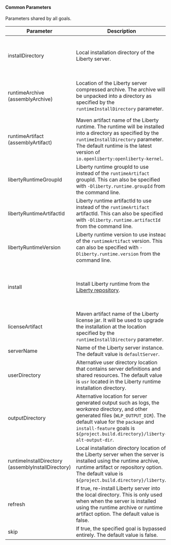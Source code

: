 #### Common Parameters

Parameters shared by all goals.

| Parameter | Description | Required |
| --------  | ----------- | -------  |
| installDirectory | Local installation directory of the Liberty server. | Yes, only when `runtimeArchive`, `runtimeArtifact`, and `install` parameters are not set. |
| runtimeArchive<br/>(assemblyArchive) | Location of the Liberty server compressed archive. The archive will be unpacked into a directory as specified by the `runtimeInstallDirectory` parameter. | Yes, only when `installDirectory`, `runtimeArtifact`, and `install` parameters are not set. |
| runtimeArtifact<br/>(assemblyArtifact) | Maven artifact name of the Liberty runtime. The runtime will be installed into a directory as specified by the `runtimeInstallDirectory` parameter. The default runtime is the latest version of `io.openliberty:openliberty-kernel`. | No |
| libertyRuntimeGroupId | Liberty runtime groupId to use instead of the `runtimeArtifact` groupId. This can also be specified with `-Dliberty.runtime.groupId` from the command line. | No |
| libertyRuntimeArtifactId | Liberty runtime artifactId to use instead of the `runtimeArtifact` artifactId. This can also be specified with `-Dliberty.runtime.artifactId` from the command line. | No |
| libertyRuntimeVersion | Liberty runtime version to use instead of the `runtimeArtifact` version. This can also be specified with `-Dliberty.runtime.version` from the command line. | No |
| install | Install Liberty runtime from the [Liberty repository](installation-configuration.md#using-the-install-liberty-ant-task). | Yes, only when `installDirectory`, `runtimeArchive`, and `runtimeArtifact` parameters are not set. |
| licenseArtifact | Maven artifact name of the Liberty license jar. It will be used to upgrade the installation at the location specified by the `runtimeInstallDirectory` parameter. | No |
| serverName | Name of the Liberty server instance. The default value is `defaultServer`. | No |
| userDirectory | Alternative user directory location that contains server definitions and shared resources. The default value is `usr` located in the Liberty runtime installation directory. | No |
| outputDirectory | Alternative location for server generated output such as logs, the _workarea_ directory, and other generated files (`WLP_OUTPUT_DIR`). The default value for the `package` and `install-feature` goals is `${project.build.directory}/liberty-alt-output-dir`. | No |
| runtimeInstallDirectory<br/>(assemblyInstallDirectory) | Local installation directory location of the Liberty server when the server is installed using the runtime archive, runtime artifact or repository option. The default value is `${project.build.directory}/liberty`.  | No |
| refresh | If true, re-install Liberty server into the local directory. This is only used when when the server is installed using the runtime archive or runtime artifact option. The default value is false. | No |
| skip | If true, the specified goal is bypassed entirely. The default value is false. | No |
